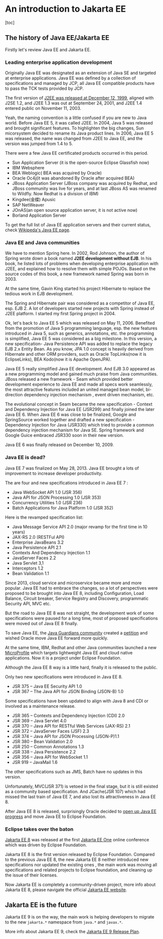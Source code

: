 # An introduction to Jakarta EE

[toc]



## The history of Java EE/Jakarta EE

Firstly let's review Java EE and Jakarta EE.

### Leading enterprise application development

Originally Java EE was designated  as an extension of Java SE and  targeted at  enterprise applications.  Java EE was defined by a collection of specifications and managed by JCP, all Java EE compatible products have to pass the TCK tests provided by JCP.

The first version of  [J2EE was released at December 12, 1999][1], aligned with J2SE 1.2, and   J2EE 1.3 was out at September 24, 2001, and J2EE 1.4 entered public on November 11, 2003.

Yeah,  the naming convention is a little confused if you are new to Java world. Before Java EE 5, it was called J2EE.  In 2004, Java 5  was released and brought significant features. To highlighten the big changes, Sun micorsystem decided to rename its Java product lines.   In 2006, Java EE 5 was released, the name was changed from J2EE to Java EE, and  the version was jumped from 1.4 to 5. 

There were a few Java EE certificated products occurred in this period.

* Sun Application Server (it is the open-source Eclipse Glassfish now)
* IBM Websphere
* BEA Weblogic( BEA was acquired by Oracle)
* Oracle  Oc4j(it was abandoned By Oracle after acquired BEA)
* JBoss Application Server (JBoss company was acquired by Redhat, and JBoss community was live for years, and at last JBoss AS was renamed to Wildfly. Now Redhat is a division of IBM)
* Kingdee(金蝶) Apusic
* SAP NetWeaver
* JOnAS(an open source application server, it is not active now)
* Borland Application Server

To get the full list of Java EE application servers and their current status, check [Wikipeda's Java EE page](https://en.wikipedia.org/wiki/Java_Platform,_Enterprise_Edition).

### Java EE and Java communities

We have to mention Spring here.  In 2002,  Rod Johnson, the author of Spring wrote down a book named **J2EE development without EJB**. In his book, he listed lots of problems when developing enterprise application with J2EE, and explained how to resolve them with simple POJOs.  Based on the source codes of this book, a new framework named Spring was born in 2003.

At the same time, Gavin King started his project Hibernate to replace the tedious work in  EJB development. 

The Spring and Hibernate pair was considered as a competitor of Java EE, esp. EJB 2. A lot of developers started new projects with Spring instead of J2EE platform. I started my first Spring project in 2004.

Ok, let's back to Java EE 5 which was released on  May 11, 2006. Benefited from the  promotion of  Java 5 programming  language, esp. the new features introduced in Java 5, such as generics, annotations, etc. the programming is simplified,  Java EE 5 was considered as a big milestone. In this version,  a new specification- Java Persistence API was added to replace the  legacy EJB 2.x Entity Bean. As you know,  JPA 1.0 concept is heavily derived from Hibernate and other ORM providers, such as Oracle TopLinks(now it is EclipseLinks),  BEA Kodo(now it is Apache OpenJPA).  

 Java EE 5 really simplified Java EE development. And EJB 3.0 appeared as a new programming model  and gained much praise from Java communities. JBoss released a  new framework - Seam which provided better development experience to  Java EE and made all specs work seamlessly, the most attractive features included an united managed bean model, bi-direction dependency injection mechanism , event driven mechanism, etc.

The evolutional concept in Seam became the new specification - Context and Dependency Injection for Java EE (JSR299) and finally joined the later Java EE 6. When Java EE 6 was close to be finalized, Google and SpringSource worked together and drafted a new specification -  Dependency Injection for Java (JSR330) which tried to provide a common dependency injection mechanism for Java SE. Spring framework and Google Guice embraced JSR330 soon in their new version. 

Java EE 6 was finally released on December 10, 2009.

### Java EE is dead?

Java EE  7 was finalized on May 28, 2013.  Java EE brought a lots of improvement to increase developer productivity. 

The are four and new specifications introduced in Java EE 7 :

- Java WebSocket API 1.0 (JSR 356)
- Java API for JSON Processing 1.0 (JSR 353)
- Concurrency Utilities 1.0 (JSR 236)
- Batch Applications for Java Platform 1.0 (JSR 352)

 Here is the revamped specification list:

- Java Message Service API 2.0 (major revamp for the first time in 10 years)
- JAX-RS 2.0 (RESTFul API)
- Enterprise JavaBeans 3.2
- Java Persistence API 2.1
- Contexts And Dependency Injection 1.1
- JavaServer Faces 2.2
- Java Servlet 3,1
- Interceptors 1.2
- Bean Validation 1.1

Since 2013, cloud service and microservice became more and more popular. Java EE had to embrace the changes, so a lot of perspectives were proposed to be brought into Java EE 8, including Configuration, Load Balance, Circuit  breaker, Service Registry and Discovery, programmatic Security API, MVC  etc.

But the road to Java EE 8 was not straight,  the development work of some specifications were paused for a long time, most of proposed specifications were moved out of Java EE 8 finally.

To save Java EE, the [Java Guardians community](https://javaee-guardians.io/) created a [petition](https://www.change.org/p/larry-ellison-tell-oracle-to-move-forward-java-ee-as-a-critical-part-of-the-global-it-industry) and wished Oracle move Java EE forward more quickly.

At the same time, IBM, Redhat and other Java communities launched a new [MicroProfile](http://microprofile.io) which targets lightweight Java EE and cloud native applications. Now it is a project under Eclipse Foundation.

Although the Java EE 8 way is a little hard, finally it is released to the public. 

Only two new specifications were introduced in Java EE 8.

* JSR 375 – Java EE Security API 1.0
* JSR 367 – The Java API for JSON Binding (JSON-B) 1.0

Some specifications have been updated to align with Java 8 and CDI or involved as a maintenance release.

* JSR 365 – Contexts and Dependency Injection (CDI) 2.0
* JSR 369 – Java Servlet 4.0
* JSR 370 – Java API for RESTful Web Services (JAX-RS) 2.1
* JSR 372 – JavaServer Faces (JSF) 2.3
* JSR 374 – Java API for JSON Processing (JSON-P)1.1
* JSR 380 – Bean Validation 2.0
* JSR 250 – Common Annotations 1.3
* JSR 338 – Java Persistence 2.2
* JSR 356 – Java API for WebSocket 1.1
* JSR 919 – JavaMail 1.6

The other specifications such as JMS, Batch have no updates in this version.

Unfortunately, MVC(JSR 371) is vetoed in the final stage, but it is still existed as a community based specification. And JCache(JSR 107) which had missed the last train of Java EE 7, and also lost its attractiveness in Java EE 8.

After Java EE 8 is released, surprisingly Oracle decided to [open up Java EE progress](https://blogs.oracle.com/theaquarium/opening-up-java-ee)  and move Java EE to Eclipse Foundation.

###  Eclipse takes over the baton

[Jakarta EE 8](https://jakarta.ee/) was released  at the first [Jakarta EE One](https://jakartaone.org/) online conference which was driven by Eclipse Foundation. 

Jakarta EE 8 is the first version released by Eclipse Foundation.  Compared to the previous Java EE 8, the new Jakarta EE 8 neither introduced new specifications nor updated the existing ones , the main work was moving all specifications and related projects to Eclipse foundation, and cleaning up the issue of their licenses.  

Now Jakarta EE is  completely a community-driven  project, more info about Jakarta EE 8, please navigate the official [Jakarta EE website](https://jakarta.ee/).  

## Jakarta EE is the future

Jakarta EE 9 is on the way, the main work is helping developers to migrate to the new `jakarta.*` namespace from `java.*` and `javax.*`.

More info about Jakarta EE 9, check the [Jakarta EE 9 Release Plan]( https://eclipse-ee4j.github.io/jakartaee-platform/jakartaee9/JakartaEE9ReleasePlan). 

 

[1]: https://en.wikipedia.org/wiki/Java_Platform,_Enterprise_Edition "Java EE wikipedia"